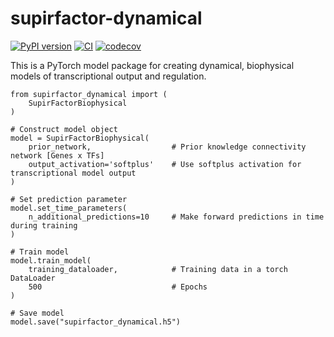 # supirfactor-dynamical

[![PyPI version](https://badge.fury.io/py/supirfactor-dynamical.svg)](https://badge.fury.io/py/supirfactor-dynamical)
[![CI](https://github.com/GreshamLab/supirfactor-dynamical/actions/workflows/python-package.yml/badge.svg)](https://github.com/GreshamLab/supirfactor-dynamical/actions/workflows/python-package.yml/)
[![codecov](https://codecov.io/gh/GreshamLab/supirfactor-dynamical/branch/main/graph/badge.svg)](https://codecov.io/gh/GreshamLab/supirfactor-dynamical)

This is a PyTorch model package for creating dynamical, biophysical models of
transcriptional output and regulation.

```
from supirfactor_dynamical import (
    SupirFactorBiophysical
)

# Construct model object
model = SupirFactorBiophysical(
    prior_network,                  # Prior knowledge connectivity network [Genes x TFs]
    output_activation='softplus'    # Use softplus activation for transcriptional model output
)

# Set prediction parameter
model.set_time_parameters(
    n_additional_predictions=10     # Make forward predictions in time during training
)

# Train model
model.train_model(
    training_dataloader,            # Training data in a torch DataLoader
    500                             # Epochs
)

# Save model
model.save("supirfactor_dynamical.h5")
```